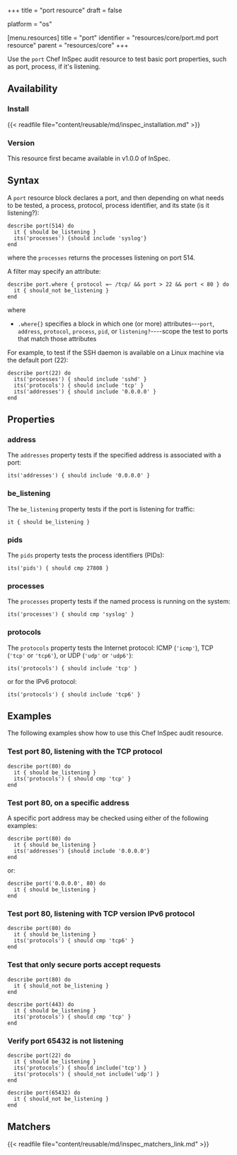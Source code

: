 +++
title = "port resource"
draft = false

platform = "os"

[menu.resources]
    title = "port"
    identifier = "resources/core/port.md port resource"
    parent = "resources/core"
+++

Use the `port` Chef InSpec audit resource to test basic port properties, such as port, process, if it's listening.

## Availability

### Install

{{< readfile file="content/reusable/md/inspec_installation.md" >}}

### Version

This resource first became available in v1.0.0 of InSpec.

## Syntax

A `port` resource block declares a port, and then depending on what needs to be tested, a process, protocol, process identifier, and its state (is it listening?):

    describe port(514) do
      it { should be_listening }
      its('processes') {should include 'syslog'}
    end

where the `processes` returns the processes listening on port 514.

A filter may specify an attribute:

    describe port.where { protocol =~ /tcp/ && port > 22 && port < 80 } do
      it { should_not be_listening }
    end

where

- `.where{}` specifies a block in which one (or more) attributes---`port`, `address`, `protocol`, `process`, `pid`, or `listening?`----scope the test to ports that match those attributes

For example, to test if the SSH daemon is available on a Linux machine via the default port (22):

    describe port(22) do
      its('processes') { should include 'sshd' }
      its('protocols') { should include 'tcp' }
      its('addresses') { should include '0.0.0.0' }
    end

## Properties

### address

The `addresses` property tests if the specified address is associated with a port:

    its('addresses') { should include '0.0.0.0' }

### be_listening

The `be_listening` property tests if the port is listening for traffic:

    it { should be_listening }

### pids

The `pids` property tests the process identifiers (PIDs):

    its('pids') { should cmp 27808 }

### processes

The `processes` property tests if the named process is running on the system:

    its('processes') { should cmp 'syslog' }

### protocols

The `protocols` property tests the Internet protocol: ICMP (`'icmp'`), TCP (`'tcp'` or `'tcp6'`), or UDP (`'udp'` or `'udp6'`):

    its('protocols') { should include 'tcp' }

or for the IPv6 protocol:

    its('protocols') { should include 'tcp6' }

## Examples

The following examples show how to use this Chef InSpec audit resource.

### Test port 80, listening with the TCP protocol

    describe port(80) do
      it { should be_listening }
      its('protocols') { should cmp 'tcp' }
    end

### Test port 80, on a specific address

A specific port address may be checked using either of the following examples:

    describe port(80) do
      it { should be_listening }
      its('addresses') {should include '0.0.0.0'}
    end

or:

    describe port('0.0.0.0', 80) do
      it { should be_listening }
    end

### Test port 80, listening with TCP version IPv6 protocol

    describe port(80) do
      it { should be_listening }
      its('protocols') { should cmp 'tcp6' }
    end

### Test that only secure ports accept requests

    describe port(80) do
      it { should_not be_listening }
    end

    describe port(443) do
      it { should be_listening }
      its('protocols') { should cmp 'tcp' }
    end

### Verify port 65432 is not listening

    describe port(22) do
      it { should be_listening }
      its('protocols') { should include('tcp') }
      its('protocols') { should_not include('udp') }
    end

    describe port(65432) do
      it { should_not be_listening }
    end

## Matchers

{{< readfile file="content/reusable/md/inspec_matchers_link.md" >}}
